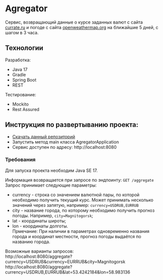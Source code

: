 # Agregator
Сервис, возвращающий данные о курсе заданных валют с сайта [currate.ru](https://currate.ru/) и погоде с сайта [openweathermap.org](https://openweathermap.org) на ближайшие 5 дней, с шагом в 3 часа.

## Технологии
Разработка:
- Java 17
- Gradle
- Spring Boot
- REST

Тестирование:
- Mockito
- Rest Assured

## Инструкция по развертыванию проекта:
- [Скачать данный репозиторий](https://github.com/FisanovE/agregator)
- Запустить метод main класса AgregatorApplication
- Сервис доступен по адресу: http://localhost:8080

### Требования
Для запуска проекта необходим Java SE 17.

Информация возвращается при запросе по эндпоинту: `GET /aggregate`
Запрос принимает следующие параметры:  
- currency - строка со значением валютной пары, по которой необходимо получить текущий курс. Может принимать несколько значений через запятую, например: `currency=USDRUB,EURRUB`
- city - название города, по которому необходимо получить прогноз погоды. Например, `city=Magnitogorsk`;
- lat - координаты широты;
- lon - координаты долготы.  
Прмечание: При наличии в параметрах одновременно названия города и координат местности, прогноз погоды выдаётся по названию города.

Возможные варианты запросов:  
http://localhost:8080/aggregate?currency=USDRUB&currency=EURRUB&city=Magnitogorsk  
http://localhost:8080/aggregate?currency=USDRUB,EURRUB&lat=53.4242184&lon=58.983136